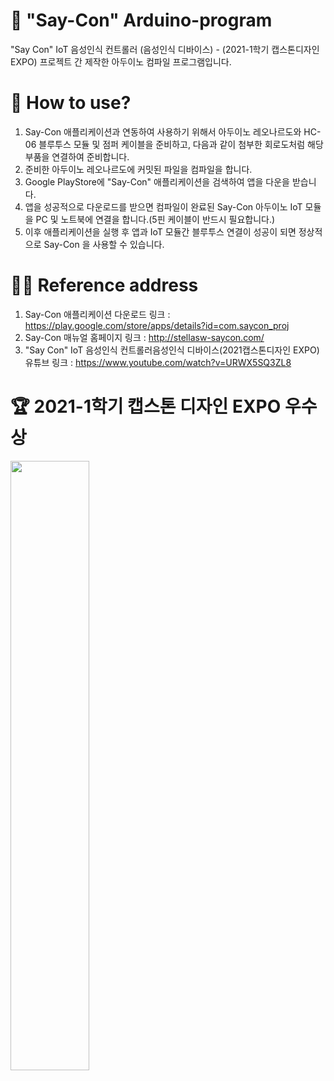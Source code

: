 # 📲 "Say-Con" Arduino-program
 "Say Con" IoT 음성인식 컨트롤러 (음성인식 디바이스) - (2021-1학기 캡스톤디자인 EXPO) 프로젝트 간 제작한 아두이노 컴파일 프로그램입니다.

# 🔑 How to use?
1) Say-Con 애플리케이션과 연동하여 사용하기 위해서 아두이노 레오나르도와 HC-06 블루투스 모듈 및 점퍼 케이블을 준비하고, 다음과 같이 첨부한 회로도처럼 해당 부품을 연결하여 준비합니다.
2) 준비한 아두이노 레오나르도에 커밋된 파일을 컴파일을 합니다.
3) Google PlayStore에 "Say-Con" 애플리케이션을 검색하여 앱을 다운을 받습니다.
4) 앱을 성공적으로 다운로드를 받으면 컴파일이 완료된 Say-Con 아두이노 IoT 모듈을 PC 및 노트북에 연결을 합니다.(5핀 케이블이 반드시 필요합니다.)
5) 이후 애플리케이션을 실행 후 앱과 IoT 모듈간 블루투스 연결이 성공이 되면 정상적으로 Say-Con 을 사용할 수 있습니다.

# 🧑‍💻 Reference address
1) Say-Con 애플리케이션 다운로드 링크 : https://play.google.com/store/apps/details?id=com.saycon_proj
2) Say-Con 매뉴얼 홈페이지 링크 : http://stellasw-saycon.com/
3) "Say Con" IoT 음성인식 컨트롤러음성인식 디바이스(2021캡스톤디자인 EXPO) 유튜브 링크 : https://www.youtube.com/watch?v=URWX5SQ3ZL8

# 🏆 2021-1학기 캡스톤 디자인 EXPO 우수상
<img src=https://user-images.githubusercontent.com/76272599/160229001-7de2e83a-a746-4e24-9517-ecb9d7eec032.jpeg width="50%" height="50%">
